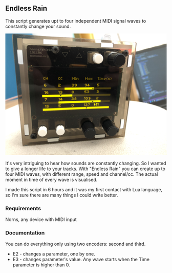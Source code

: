 ## Endless Rain

This script generates upt to four independent MIDI signal waves to constantly change your sound.

![preview](https://github.com/patryk-kawalarz/endless-rain/blob/main/preview.JPG?raw=true)

It's very intriguing to hear how sounds are constantly changing. So I wanted to give a longer life to your tracks. With "Endless Rain" you can create up to four MIDI waves, with different range, speed and channel/cc. The actual moment in time of every wave is visualised. 

I made this script in 6 hours and it was my first contact with Lua language, so I'm sure there are many things I could write better. 

### Requirements

Norns, any device with MIDI input

### Documentation

You can do everything only using two encoders: second and third. 
- E2 - changes a parameter, one by one. 
- E3 - changes parameter's value.
Any wave starts when the Time parameter is higher than 0.

